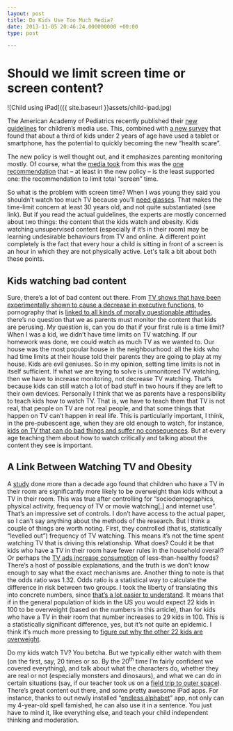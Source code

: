 ```yaml
---
layout: post
title: Do Kids Use Too Much Media?
date: 2013-11-05 20:46:24.000000000 +00:00
type: post

---
```

# Should we limit screen time or screen content?
![Child using iPad]({{ site.baseurl }}assets/child-ipad.jpg)

The American Academy of Pediatrics recently published their [new guidelines](http://pediatrics.aappublications.org/content/early/2013/10/24/peds.2013-2656) for children’s media use. This, combined with [a new survey](http://mashable.com/2013/10/28/children-under-2-mobile-media-study/) that found that about a third of kids under 2 years of age have used a tablet or smartphone, has the potential to quickly becoming the new “health scare”.

The new policy is well thought out, and it emphasizes parenting monitoring mostly. Of course, what the [media took](http://www.cbc.ca/news/health/6-ways-parents-can-give-kids-a-healthy-media-diet-1.2254193) from this was the [one recommendation](http://www.orlandosentinel.com/features/blogs/moms-at-work/os-pediatricians-kids-media-time,0,7553115.post) that – at least in the new policy – is the least supported one: the recommendation to limit total “screen” time.

So what is the problem with screen time? When I was young they said you shouldn’t watch too much TV because you’ll [need glasses](http://science.howstuffworks.com/life/human-biology/tv-bad-for-eyes.htm). That makes the time-limit concern at least 30 years old, and not quite substantiated (see link). But if you read the actual guidelines, the experts are mostly concerned about two things: the content that the kids watch and obesity. Kids watching unsupervised content (especially if it’s in their room) may be learning undesirable behaviours from TV and online. A different point completely is the fact that every hour a child is sitting in front of a screen is an hour in which they are not physically active. Let's talk a bit about both these points.

## Kids watching bad content

Sure, there’s a lot of bad content out there. From [TV shows that have been experimentally shown to cause a decrease in executive functions](http://pediatrics.aappublications.org/content/early/2011/09/08/peds.2010-1919.full.pdf), to pornography that is [linked to all kinds of morally questionable attitudes](http://www.oneangrygirl.net/jensenlong.pdf), there’s no question that we as parents must monitor the content that kids are perusing. My question is, can you do that if your first rule is a time limit? When I was a kid, we didn’t have time limits on TV watching. If our homework was done, we could watch as much TV as we wanted to. Our house was the most popular house in the neighbourhood: all the kids who had time limits at their house told their parents they are going to play at my house. Kids are evil geniuses. So in my opinion, setting time limits is not in itself sufficient. If what we are trying to solve is unmonitored TV watching, then we have to increase monitoring, not decrease TV watching. That’s because kids can still watch a lot of bad stuff in two hours if they are left to their own devices. Personally I think that we as parents have a responsibility to teach kids how to watch TV. That is, we have to teach them that TV is not real, that people on TV are not real people, and that some things that happen on TV can’t happen in real life. This is particularly important, I think, in the pre-pubescent age, when they are old enough to watch, for instance, [kids on TV that can do bad things and suffer no consequences](http://galpod.wordpress.com/2012/10/10/on-bullying-and-why-definitions-matter/). But at every age teaching them about how to watch critically and talking about the content they see is important.

## A Link Between Watching TV and Obesity

A [study](http://www.ncbi.nlm.nih.gov/pubmed/16969360) done more than a decade ago found that children who have a TV in their room are significantly more likely to be overweight than kids without a TV in their room. This was true after controlling for “sociodemographics, physical activity, frequency of TV or movie watching[,] and internet use”. That’s an impressive set of controls. I don’t have access to the actual paper, so I can’t say anything about the methods of the research. But I think a couple of things are worth noting. First, they controlled (that is, statistically “levelled out”) frequency of TV watching. This means it’s not the time spent watching TV that is driving this relationship. What does? Could it be that kids who have a TV in their room have fewer rules in the household overall? Or perhaps the [TV ads increase consumption](http://eprints.lse.ac.uk/21758/1/Television_advertising_of_food_and_drink_products_to_children.pdf) of less-than-healthy foods? There’s a host of possible explanations, and the truth is we don’t know enough to say what the exact mechanisms are. Another thing to note is that the odds ratio was 1.32\. Odds ratio is a statistical way to calculate the difference in risk between two groups. I took the liberty of translating this into concrete numbers, since [that’s a lot easier to understand](http://www.badscience.net/about-dr-ben-goldacre/). It means that if in the general population of kids in the US you would expect 22 kids in 100 to be overweight (based on the numbers in this article), than for kids who have a TV in their room that number increases to 29 kids in 100\. This is a statistically significant difference, yes, but it’s not quite an epidemic. I think it’s much more pressing to [figure out why the other 22 kids are overweight](http://www.ted.com/talks/jamie_oliver.html).

Do my kids watch TV? You betcha. But we typically either watch with them (on the first, say, 20 times or so. By the 20<sup>th</sup> time I’m fairly confident we covered everything), and talk about what the characters do, whether they are real or not (especially monsters and dinosaurs), and what we can do in certain situations (say, if our teacher took us on a [field trip to outer space](http://www.imdb.com/title/tt0764077/)). There’s great content out there, and some pretty awesome iPad apps. For instance, thanks to out newly installed “[endless alphabet](http://www.macworld.com/article/2039763/review-your-kids-will-love-learning-with-endless-alphabet-for-ios.html)” app, not only can my 4-year-old spell famished, he can also use it in a sentence. You just have to mind it, like everything else, and teach your child independent thinking and moderation.
